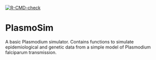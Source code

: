 
<!-- badges: start -->
  [![R-CMD-check](https://github.com/mrc-ide/PlasmoSim/workflows/R-CMD-check/badge.svg)](https://github.com/mrc-ide/PlasmoSim/actions)
  <!-- badges: end -->

# PlasmoSim
A basic Plasmodium simulator. Contains functions to simulate epidemiological and genetic data from a simple model of Plasmodium falciparum transmission.

